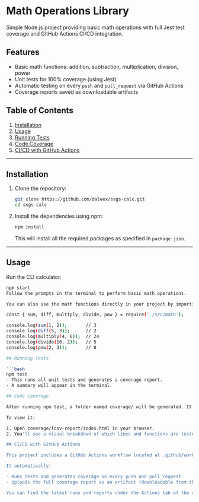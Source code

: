 # Math Operations Library

Simple Node.js project providing basic math operations with full Jest test coverage and GitHub Actions CI/CD integration.

## Features

- Basic math functions: addition, subtraction, multiplication, division, power
- Unit tests for 100% coverage (using Jest)
- Automatic testing on every `push` and `pull_request` via GitHub Actions
- Coverage reports saved as downloadable artifacts

## Table of Contents

1. [Installation](#installation)
2. [Usage](#usage)
3. [Running Tests](#running-tests)
4. [Code Coverage](#code-coverage)
5. [CI/CD with GitHub Actions](#cicd-with-github-actions)

---

## Installation

1. Clone the repository:

    ```bash
    git clone https://github.com/daleex/ssgs-calc.git
    cd ssgs-calc
    ```

2. Install the dependencies using npm:

    ```bash
    npm install
    ```

    This will install all the required packages as specified in `package.json`.

---

## Usage

Run the CLI calculator:

```bash
npm start
Follow the prompts in the terminal to perform basic math operations.

You can also use the math functions directly in your project by importing them:

const { sum, diff, multiply, divide, pow } = require('./src/math');

console.log(sum(1, 2));       // 3
console.log(diff(5, 3));      // 2
console.log(multiply(4, 6));  // 24
console.log(divide(10, 2));   // 5
console.log(pow(2, 3));       // 8

## Running Tests

```bash
npm test
- This runs all unit tests and generates a coverage report.
- A summary will appear in the terminal.

## Code Coverage

After running npm test, a folder named coverage/ will be generated. It contains an HTML report.

To view it:

1. Open coverage/lcov-report/index.html in your browser.
2. You'll see a visual breakdown of which lines and functions are tested.

## CI/CD with GitHub Actions

This project includes a GitHub Actions workflow located at .github/workflows/node.js.yml.

It automatically:

- Runs tests and generates coverage on every push and pull_request.
- Uploads the full coverage report as an artifact (downloadable from the GitHub Actions page).

You can find the latest runs and reports under the Actions tab of the repository.
